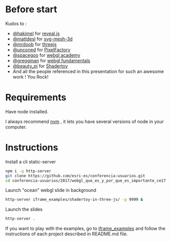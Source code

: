 # Before start

Kudos to :

- [@hakimel](https://github.com/hakimel) for [reveal.js](https://github.com/hakimel/reveal.js/)
- [@mattdesl](https://github.com/mattdesl) for [svg-mesh-3d](https://github.com/mattdesl)
- [@mrdoob](https://github.com/mrdoob) for [threejs](https://github.com/mrdoob/three.js)
- [@unconed](https://github.com/unconed) for [PixelFactory](acko.net/files/gltalks/pixelfactory/online.html)
- [@spacegoo](https://twitter.com/spacegoo) for [webgl academy](http://www.webglacademy.com/)
- [@greggman](https://github.com/greggman) for [webgl fundamentals](https://github.com/greggman/webgl-fundamentals)
- [@beauty_pi](https://twitter.com/beauty_pi) for [Shadertoy](https://www.shadertoy.com/)
- And all the people referenced in this presentation for such an awesome work ! You Rock!



# Requirements

Have node installed.

I always recommend [nvm](https://github.com/creationix/nvm) , it lets you have several versions of node in your computer.


# Instructions

Install a cli static-server 

```bash
npm i -g http-server
git clone https://github.com/esri-es/conferencia-usuarios.git
cd conferencia-usuarios/2017/webgl_que_es_y_por_que_es_importante_ce17
```

Launch "ocean" webgl slide in background

```bash
http-server iframe_examples/shadertoy-in-three-js/ -p 9999 &
```

Launch the slides
```bash
http-server .
```


If you want to play with the examples, go to [iframe_examples](iframe_examples) and follow the instructions of each project described in README.md file.
